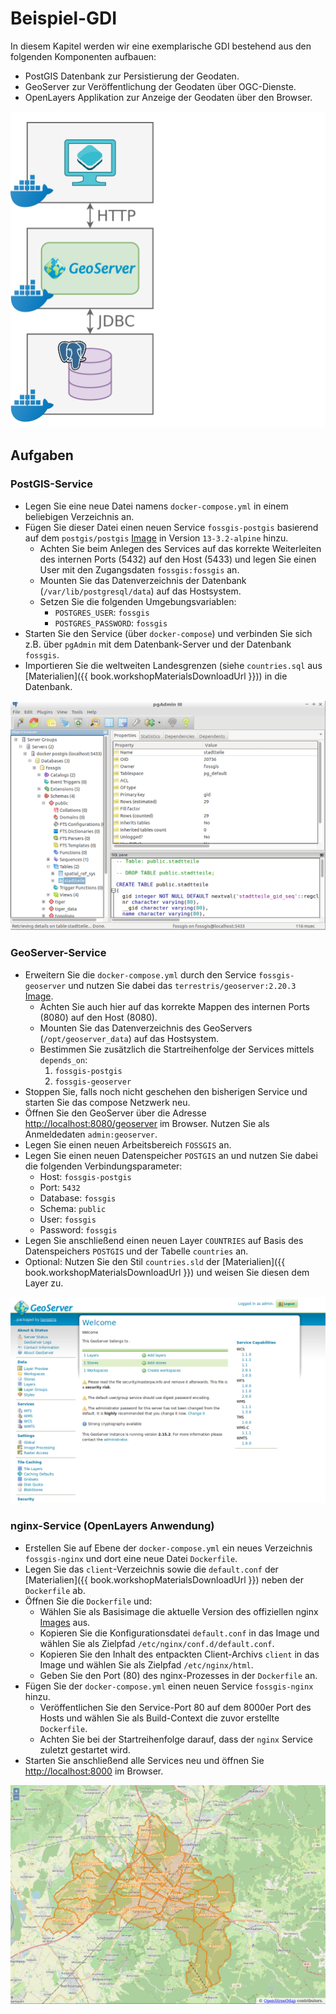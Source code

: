 # Beispiel-GDI

In diesem Kapitel werden wir eine exemplarische GDI bestehend aus den
folgenden Komponenten aufbauen:
  * PostGIS Datenbank zur Persistierung der Geodaten.
  * GeoServer zur Veröffentlichung der Geodaten über OGC-Dienste.
  * OpenLayers Applikation zur Anzeige der Geodaten über den Browser.

![Zielarchitektur der GDI](../assets/architecture.png)

## Aufgaben

### PostGIS-Service

* Legen Sie eine neue Datei namens `docker-compose.yml` in einem beliebigen Verzeichnis an.
* Fügen Sie dieser Datei einen neuen Service `fossgis-postgis` basierend auf dem `postgis/postgis` [Image](https://hub.docker.com/r/postgis/postgis/) in Version `13-3.2-alpine` hinzu.
  * Achten Sie beim Anlegen des Services auf das korrekte Weiterleiten des internen Ports (5432) auf den Host (5433) und legen Sie einen User mit den Zugangsdaten `fossgis:fossgis` an.
  * Mounten Sie das Datenverzeichnis der Datenbank (`/var/lib/postgresql/data`) auf das Hostsystem.
  * Setzen Sie die folgenden Umgebungsvariablen:
    * `POSTGRES_USER`: `fossgis`
    * `POSTGRES_PASSWORD`: `fossgis`
* Starten Sie den Service (über `docker-compose`) und verbinden Sie sich z.B. über `pgAdmin` mit dem Datenbank-Server und der Datenbank `fossgis`.
* Importieren Sie die weltweiten Landesgrenzen (siehe `countries.sql` aus [Materialien]({{ book.workshopMaterialsDownloadUrl }})) in die Datenbank.

![pgAdmin nach Import der Geodaten](../assets/pgadmin.png)

### GeoServer-Service

* Erweitern Sie die `docker-compose.yml` durch den Service `fossgis-geoserver` und nutzen Sie dabei das `terrestris/geoserver:2.20.3` [Image](https://hub.docker.com/r/terrestris/geoserver).
  * Achten Sie auch hier auf das korrekte Mappen des internen Ports (8080) auf den Host (8080).
  * Mounten Sie das Datenverzeichnis des GeoServers (`/opt/geoserver_data`) auf das Hostsystem.
  * Bestimmen Sie zusätzlich die Startreihenfolge der Services mittels `depends_on`:
    1. `fossgis-postgis`
    2. `fossgis-geoserver`
* Stoppen Sie, falls noch nicht geschehen den bisherigen Service und starten Sie das compose Netzwerk neu.
* Öffnen Sie den GeoServer über die Adresse [http://localhost:8080/geoserver](http://localhost:8080/geoserver) im Browser. Nutzen Sie als Anmeldedaten `admin:geoserver`.
* Legen Sie einen neuen Arbeitsbereich `FOSSGIS` an.
* Legen Sie einen neuen Datenspeicher `POSTGIS` an und nutzen Sie dabei die folgenden Verbindungsparameter:
  * Host: `fossgis-postgis`
  * Port: `5432`
  * Database: `fossgis`
  * Schema: `public`
  * User: `fossgis`
  * Password: `fossgis`
* Legen Sie anschließend einen neuen Layer `COUNTRIES` auf Basis des Datenspeichers `POSTGIS` und der Tabelle `countries` an.
* Optional: Nutzen Sie den Stil `countries.sld` der [Materialien]({{ book.workshopMaterialsDownloadUrl }}) und weisen Sie diesen dem Layer zu.

![Startansicht des GeoServers nach Login](../assets/geoserver-start-screen.png)

### nginx-Service (OpenLayers Anwendung)

* Erstellen Sie auf Ebene der `docker-compose.yml` ein neues Verzeichnis `fossgis-nginx` und dort eine neue Datei `Dockerfile`.
* Legen Sie das `client`-Verzeichnis sowie die `default.conf` der [Materialien]({{ book.workshopMaterialsDownloadUrl }}) neben der `Dockerfile` ab.
* Öffnen Sie die `Dockerfile` und:
  * Wählen Sie als Basisimage die aktuelle Version des offiziellen nginx [Images](https://hub.docker.com/_/nginx) aus.
  * Kopieren Sie die Konfigurationsdatei `default.conf` in das Image und wählen Sie als Zielpfad `/etc/nginx/conf.d/default.conf`.
  * Kopieren Sie den Inhalt des entpackten Client-Archivs `client` in das Image und wählen Sie als Zielpfad `/etc/nginx/html`.
  * Geben Sie den Port (80) des nginx-Prozesses in der `Dockerfile` an.
* Fügen Sie der `docker-compose.yml` einen neuen Service `fossgis-nginx` hinzu.
  * Veröffentlichen Sie den Service-Port 80 auf dem 8000er Port des Hosts und wählen Sie als Build-Context die zuvor erstellte `Dockerfile`.
  * Achten Sie bei der Startreihenfolge darauf, dass der `nginx` Service zuletzt gestartet wird.
* Starten Sie anschließend alle Services neu und öffnen Sie [http://localhost:8000](http://localhost:8000) im Browser.

![Startansicht des Kartenclients](../assets/ol-client.png)
